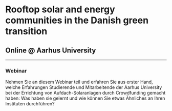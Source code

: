 # Rooftop solar and energy communities in the Danish green transition  
## Online @ Aarhus University
---
### Webinar
Nehmen Sie an diesem Webinar teil und erfahren Sie aus erster Hand, welche Erfahrungen Studierende und Mitarbeitende der Aarhus University bei der Errichtung von Aufdach-Solaranlagen durch Crowdfunding gemacht haben: Was haben sie gelernt und wie können Sie etwas Ähnliches an Ihren Instituten durchführen?